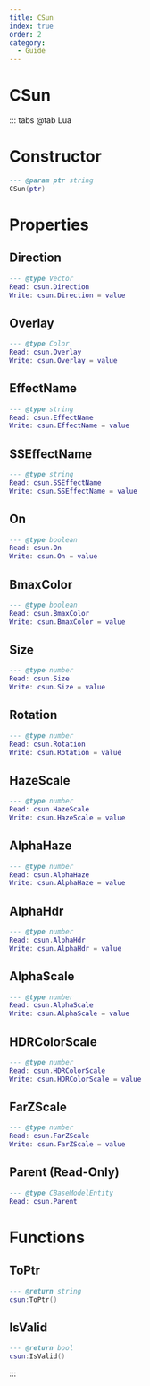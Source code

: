 ```yaml
---
title: CSun
index: true
order: 2
category:
  - Guide
---
```


# CSun

::: tabs
@tab Lua
# Constructor
```lua
--- @param ptr string
CSun(ptr)
```
# Properties
## Direction 
```lua
--- @type Vector
Read: csun.Direction
Write: csun.Direction = value
```
## Overlay 
```lua
--- @type Color
Read: csun.Overlay
Write: csun.Overlay = value
```
## EffectName 
```lua
--- @type string
Read: csun.EffectName
Write: csun.EffectName = value
```
## SSEffectName 
```lua
--- @type string
Read: csun.SSEffectName
Write: csun.SSEffectName = value
```
## On 
```lua
--- @type boolean
Read: csun.On
Write: csun.On = value
```
## BmaxColor 
```lua
--- @type boolean
Read: csun.BmaxColor
Write: csun.BmaxColor = value
```
## Size 
```lua
--- @type number
Read: csun.Size
Write: csun.Size = value
```
## Rotation 
```lua
--- @type number
Read: csun.Rotation
Write: csun.Rotation = value
```
## HazeScale 
```lua
--- @type number
Read: csun.HazeScale
Write: csun.HazeScale = value
```
## AlphaHaze 
```lua
--- @type number
Read: csun.AlphaHaze
Write: csun.AlphaHaze = value
```
## AlphaHdr 
```lua
--- @type number
Read: csun.AlphaHdr
Write: csun.AlphaHdr = value
```
## AlphaScale 
```lua
--- @type number
Read: csun.AlphaScale
Write: csun.AlphaScale = value
```
## HDRColorScale 
```lua
--- @type number
Read: csun.HDRColorScale
Write: csun.HDRColorScale = value
```
## FarZScale 
```lua
--- @type number
Read: csun.FarZScale
Write: csun.FarZScale = value
```
## Parent (Read-Only)
```lua
--- @type CBaseModelEntity
Read: csun.Parent
```
# Functions
## ToPtr
```lua
--- @return string
csun:ToPtr()
```
## IsValid
```lua
--- @return bool
csun:IsValid()
```

:::